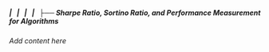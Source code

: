 ##### |   |   |   |   ├── Sharpe Ratio, Sortino Ratio, and Performance Measurement for Algorithms

*Add content here*
